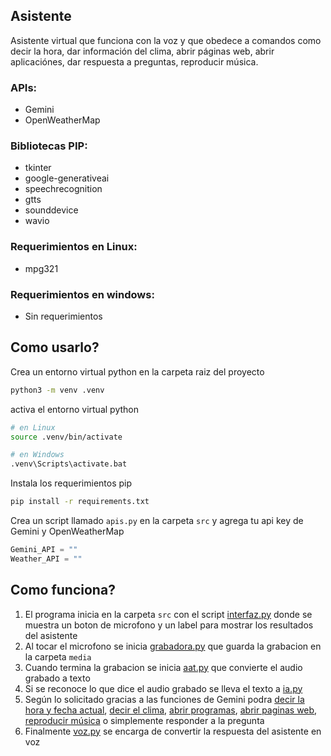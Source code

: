 ## Asistente
Asistente virtual que funciona con la voz y que obedece a comandos
como decir la hora, dar información del clima, abrir páginas web,
abrir aplicaciónes, dar respuesta a preguntas, reproducir música.

### APIs:
- Gemini
- OpenWeatherMap

### Bibliotecas PIP:
- tkinter
- google-generativeai
- speechrecognition
- gtts
- sounddevice
- wavio

### Requerimientos en Linux:
- mpg321

### Requerimientos en windows:
- Sin requerimientos

## Como usarlo?
Crea un entorno virtual python en la carpeta raiz del proyecto
```bash
python3 -m venv .venv
```
activa el entorno virtual python
```bash
# en Linux
source .venv/bin/activate
```
```bash
# en Windows
.venv\Scripts\activate.bat
```
Instala los requerimientos pip
```bash
pip install -r requirements.txt
```
Crea un script llamado ```apis.py``` en la carpeta ```src``` y agrega tu api key de Gemini y OpenWeatherMap
```python
Gemini_API = ""
Weather_API = ""
```

## Como funciona?
1. El programa inicia en la carpeta ```src``` con el script [interfaz.py](src/interfaz.py) donde se muestra un boton de microfono y un label para mostrar los resultados del asistente
2. Al tocar el microfono se inicia [grabadora.py](src/grabadora.py) que guarda la grabacion en la carpeta ```media```
3. Cuando termina la grabacion se inicia [aat.py](src/aat.py) que convierte el audio grabado a texto
4. Si se reconoce lo que dice el audio grabado se lleva el texto a [ia.py](src/ia.py)
5. Según lo solicitado gracias a las funciones de Gemini podra [decir la hora y fecha actual](src/tiempo.py), [decir el clima](src/clima.py), [abrir programas](src/abrirprogramas.py), [abrir paginas web](src/web.py), [reproducir música](src/musica.py) o simplemente responder a la pregunta
6. Finalmente [voz.py](src/voz.py) se encarga de convertir la respuesta del asistente en voz
